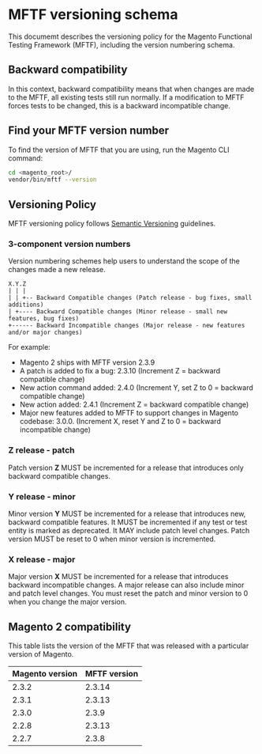 # MFTF versioning schema

This documemt describes the versioning policy for the Magento Functional Testing Framework (MFTF), including the version numbering schema.

## Backward compatibility

In this context, backward compatibility means that when changes are made to the MFTF, all existing tests still run normally.
If a modification to MFTF forces tests to be changed, this is a backward incompatible change.

## Find your MFTF version number

To find the version of MFTF that you are using, run the Magento CLI command:

```bash
cd <magento_root>/
vendor/bin/mftf --version
```

## Versioning Policy

MFTF versioning policy follows [Semantic Versioning](https://semver.org/) guidelines.

### 3-component version numbers

Version numbering schemes help users to understand the scope of the changes made a new release.

```tree
X.Y.Z
| | |
| | +-- Backward Compatible changes (Patch release - bug fixes, small additions)
| +---- Backward Compatible changes (Minor release - small new features, bug fixes)
+------ Backward Incompatible changes (Major release - new features and/or major changes)
```

For example:

- Magento 2 ships with MFTF version 2.3.9
- A patch is added to fix a bug: 2.3.10 (Increment Z = backward compatible change)
- New action command added: 2.4.0 (Increment Y, set Z to 0 = backward compatible change)
- New action added: 2.4.1 (Increment Z = backward compatible change)
- Major new features added to MFTF to support changes in Magento codebase: 3.0.0. (Increment X, reset Y and Z to 0 = backward incompatible change)

### Z release - patch

Patch version **Z** MUST be incremented for a release that introduces only backward compatible changes.
  
### Y release - minor

Minor version **Y** MUST be incremented for a release that introduces new, backward compatible features.
It MUST be incremented if any test or test entity is marked as deprecated.
It MAY include patch level changes. Patch version MUST be reset to 0 when minor version is incremented.

### X release - major

Major version **X** MUST be incremented for a release that introduces backward incompatible changes.
A major release can also include minor and patch level changes.
You must reset the patch and minor version to 0 when you change the major version.

## Magento 2  compatibility

This table lists the version of the MFTF that was released with a particular version of Magento.

|Magento version| MFTF  version|
|---|---|
| 2.3.2 | 2.3.14 |
| 2.3.1 | 2.3.13 |
| 2.3.0 | 2.3.9 |
| 2.2.8 | 2.3.13 |
| 2.2.7 | 2.3.8 |
